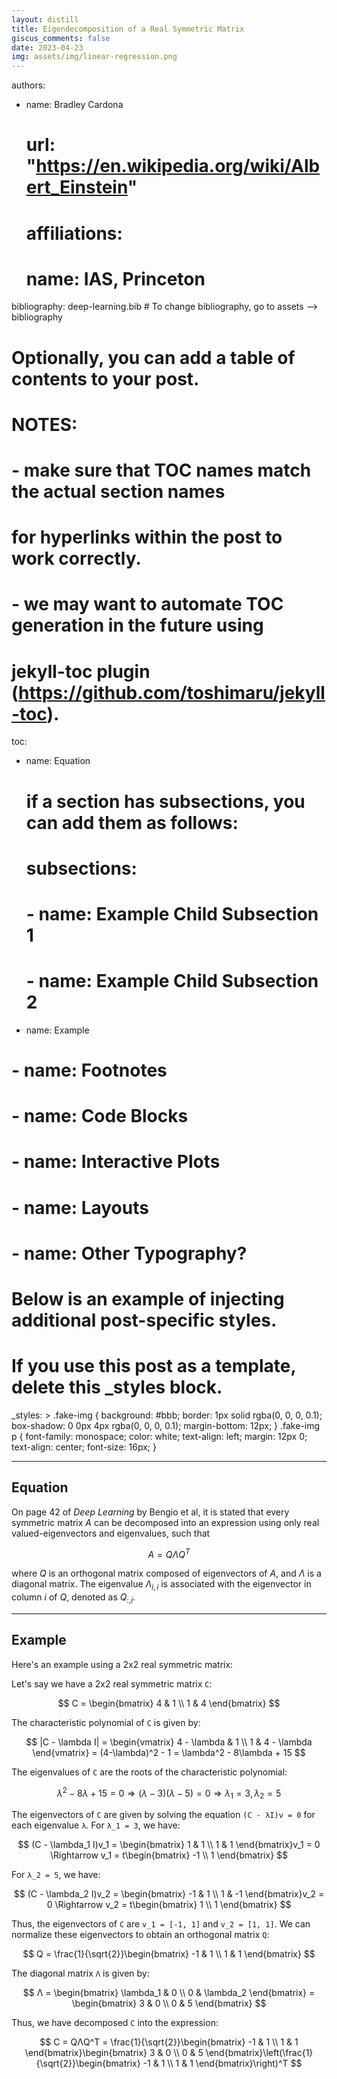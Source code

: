 ```yaml
---
layout: distill
title: Eigendecomposition of a Real Symmetric Matrix
giscus_comments: false
date: 2023-04-23
img: assets/img/linear-regression.png
---
```


authors:
  - name: Bradley Cardona
    # url: "https://en.wikipedia.org/wiki/Albert_Einstein"
    # affiliations:
    #   name: IAS, Princeton

bibliography: deep-learning.bib # To change bibliography, go to assets --> bibliography


# Optionally, you can add a table of contents to your post.
# NOTES:
#   - make sure that TOC names match the actual section names
#     for hyperlinks within the post to work correctly.
#   - we may want to automate TOC generation in the future using
#     jekyll-toc plugin (https://github.com/toshimaru/jekyll-toc).
toc:
  - name: Equation
    # if a section has subsections, you can add them as follows:
    # subsections:
    #   - name: Example Child Subsection 1
    #   - name: Example Child Subsection 2
  <!-- - name: Citations -->
  - name: Example
#   - name: Footnotes
#   - name: Code Blocks
#   - name: Interactive Plots
#   - name: Layouts
#   - name: Other Typography?

# Below is an example of injecting additional post-specific styles.
# If you use this post as a template, delete this _styles block.
_styles: >
  .fake-img {
    background: #bbb;
    border: 1px solid rgba(0, 0, 0, 0.1);
    box-shadow: 0 0px 4px rgba(0, 0, 0, 0.1);
    margin-bottom: 12px;
  }
  .fake-img p {
    font-family: monospace;
    color: white;
    text-align: left;
    margin: 12px 0;
    text-align: center;
    font-size: 16px;
  }

---

## Equation

On page 42 of *Deep Learning* by Bengio et al, it is stated that every symmetric matrix $A$ can be decomposed into an expression using only real valued-eigenvectors and eigenvalues, such that

$$
A = Q \Lambda Q^T \tag{2.41}
$$

where $Q$ is an orthogonal matrix composed of eigenvectors of $A$, and $\Lambda$ is a diagonal matrix. The eigenvalue $\Lambda_{i,i}$ is associated with the eigenvector in column $i$ of $Q$, denoted as $Q_{:,i}$.<d-cite key="Goodfellow-et-al-2016"></d-cite> 

***

<!-- ## Citations

Citations are then used in the article body with the `<d-cite>` tag.
The key attribute is a reference to the id provided in the bibliography.
The key attribute can take multiple ids, separated by commas.

The citation is presented inline like this: <d-cite key="Goodfellow-et-al-2016"></d-cite> (a number that displays more information on hover).
If you have an appendix, a bibliography is automatically created and populated in it.

Distill chose a numerical inline citation style to improve readability of citation dense articles and because many of the benefits of longer citations are obviated by displaying more information on hover.
However, we consider it good style to mention author last names if you discuss something at length and it fits into the flow well — the authors are human and it’s nice for them to have the community associate them with their work.

*** -->

## Example

Here's an example using a 2x2 real symmetric matrix:

Let's say we have a 2x2 real symmetric matrix `C`:

$$
C = \begin{bmatrix}
4 & 1 \\
1 & 4
\end{bmatrix}
$$

The characteristic polynomial of `C` is given by:

$$
|C - \lambda I| = \begin{vmatrix}
4 - \lambda & 1 \\
1 & 4 - \lambda
\end{vmatrix} = (4-\lambda)^2 - 1 = \lambda^2 - 8\lambda + 15
$$

The eigenvalues of `C` are the roots of the characteristic polynomial:

$$
\lambda^2 - 8\lambda + 15 = 0 \Rightarrow (\lambda - 3)(\lambda - 5) = 0 \Rightarrow \lambda_1 = 3, \lambda_2 = 5
$$

The eigenvectors of `C` are given by solving the equation `(C - λI)v = 0` for each eigenvalue `λ`. For `λ_1 = 3`, we have:

$$
(C - \lambda_1 I)v_1 = \begin{bmatrix}
1 & 1 \\
1 & 1
\end{bmatrix}v_1 = 0 \Rightarrow v_1 = t\begin{bmatrix}
-1 \\
1
\end{bmatrix}
$$

For `λ_2 = 5`, we have:

$$
(C - \lambda_2 I)v_2 = \begin{bmatrix}
-1 & 1 \\
1 & -1
\end{bmatrix}v_2 = 0 \Rightarrow v_2 = t\begin{bmatrix}
1 \\
1
\end{bmatrix}
$$

Thus, the eigenvectors of `C` are `v_1 = [-1, 1]` and `v_2 = [1, 1]`. We can normalize these eigenvectors to obtain an orthogonal matrix `Q`:

$$
Q = \frac{1}{\sqrt{2}}\begin{bmatrix}
-1 & 1 \\
1 & 1
\end{bmatrix}
$$

The diagonal matrix `Λ` is given by:

$$
Λ = \begin{bmatrix}
\lambda_1 & 0 \\
0 & \lambda_2
\end{bmatrix} = \begin{bmatrix}
3 & 0 \\
0 & 5
\end{bmatrix}
$$

Thus, we have decomposed `C` into the expression:

$$
C = QΛQ^T = \frac{1}{\sqrt{2}}\begin{bmatrix}
-1 & 1 \\
1 & 1
\end{bmatrix}\begin{bmatrix}
3 & 0 \\
0 & 5
\end{bmatrix}\left(\frac{1}{\sqrt{2}}\begin{bmatrix}
-1 & 1 \\
1 & 1
\end{bmatrix}\right)^T
$$


